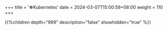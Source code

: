 +++
title = '☸️Kubernetes'
date = 2024-03-07T15:00:59+08:00
weight = 110
+++

{{%children depth="999" description="false" showhidden="true" %}}
